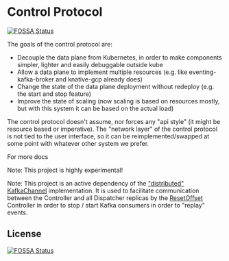 # Control Protocol
[![FOSSA Status](https://app.fossa.com/api/projects/git%2Bgithub.com%2Fknative-extensions%2Fcontrol-protocol.svg?type=shield)](https://app.fossa.com/projects/git%2Bgithub.com%2Fknative-extensions%2Fcontrol-protocol?ref=badge_shield)


The goals of the control protocol are:

- Decouple the data plane from Kubernetes, in order to make components simpler,
  lighter and easily debuggable outside kube
- Allow a data plane to implement multiple resources (e.g. like
  eventing-kafka-broker and knative-gcp already does)
- Change the state of the data plane deployment without redeploy (e.g. the start
  and stop feature)
- Improve the state of scaling (now scaling is based on resources mostly, but
  with this system it can be based on the actual load)

The control protocol doesn't assume, nor forces any "api style" (it might be
resource based or imperative). The "network layer" of the control protocol is
not tied to the user interface, so it can be reimplemented/swapped at some point
with whatever other system we prefer.

For more docs

Note: This project is highly experimental!

Note: This project is an active dependency of the
["distributed" KafkaChannel](https://github.com/knative-sandbox/eventing-kafka/tree/main/pkg/channel/distributed)
implementation. It is used to facilitate communication between the Controller
and all Dispatcher replicas by the
[ResetOffset](https://github.com/knative-sandbox/eventing-kafka/blob/main/config/command/resetoffset)
Controller in order to stop / start Kafka consumers in order to "replay" events.


## License
[![FOSSA Status](https://app.fossa.com/api/projects/git%2Bgithub.com%2Fknative-extensions%2Fcontrol-protocol.svg?type=large)](https://app.fossa.com/projects/git%2Bgithub.com%2Fknative-extensions%2Fcontrol-protocol?ref=badge_large)